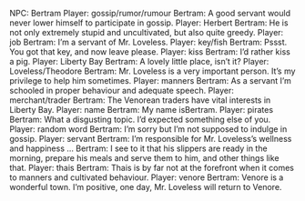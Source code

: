 NPC: Bertram
Player: gossip/rumor/rumour
Bertram: A good servant would never lower himself to participate in gossip.
Player: Herbert
Bertram: He is not only extremely stupid and uncultivated, but also quite greedy.
Player: job
Bertram: I’m a servant of Mr. Loveless.
Player: key/fish
Bertram: Pssst. You got that key, and now leave please.
Player: kiss
Bertram: I’d rather kiss a pig.
Player: Liberty Bay
Bertram: A lovely little place, isn’t it?
Player: Loveless/Theodore
Bertram: Mr. Loveless is a very important person. It’s my privilege to help him sometimes.
Player: manners
Bertram: As a servant I’m schooled in proper behaviour and adequate speech.
Player: merchant/trader
Bertram: The Venorean traders have vital interests in Liberty Bay.
Player: name
Bertram: My name isBertram.
Player: pirates
Bertram: What a disgusting topic. I’d expected something else of you.
Player: random word
Bertram: I’m sorry but I’m not supposed to indulge in gossip.
Player: servant
Bertram: I’m responsible for Mr. Loveless’s wellness and happiness …
Bertram: I see to it that his slippers are ready in the morning, prepare his meals and serve them to him, and other things like that.
Player: thais
Bertram: Thais is by far not at the forefront when it comes to manners and cultivated behaviour.
Player: venore
Bertram: Venore is a wonderful town. I’m positive, one day, Mr. Loveless will return to Venore.